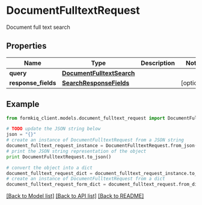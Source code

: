 # DocumentFulltextRequest

Document full text search

## Properties

Name | Type | Description | Notes
------------ | ------------- | ------------- | -------------
**query** | [**DocumentFulltextSearch**](DocumentFulltextSearch.md) |  | 
**response_fields** | [**SearchResponseFields**](SearchResponseFields.md) |  | [optional] 

## Example

```python
from formkiq_client.models.document_fulltext_request import DocumentFulltextRequest

# TODO update the JSON string below
json = "{}"
# create an instance of DocumentFulltextRequest from a JSON string
document_fulltext_request_instance = DocumentFulltextRequest.from_json(json)
# print the JSON string representation of the object
print DocumentFulltextRequest.to_json()

# convert the object into a dict
document_fulltext_request_dict = document_fulltext_request_instance.to_dict()
# create an instance of DocumentFulltextRequest from a dict
document_fulltext_request_form_dict = document_fulltext_request.from_dict(document_fulltext_request_dict)
```
[[Back to Model list]](../README.md#documentation-for-models) [[Back to API list]](../README.md#documentation-for-api-endpoints) [[Back to README]](../README.md)


